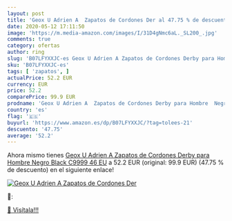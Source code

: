 ```yaml
---
layout: post
title: 'Geox U Adrien A  Zapatos de Cordones Der al 47.75 % de descuento'
date: 2020-05-12 17:11:50
image: 'https://m.media-amazon.com/images/I/31D4gNmc6aL._SL200_.jpg'
comments: true
category: ofertas
author: ring
slug: 'B07LFYXXJC-es Geox U Adrien A Zapatos de Cordones Derby para Hombre...'
sku: 'B07LFYXXJC-es'
tags: [ 'zapatos', ]
actualPrice: 52.2 EUR
currency: EUR
price: 52.2
comparePrice: 99.9 EUR
prodname: 'Geox U Adrien A  Zapatos de Cordones Derby para Hombre  Negro  Black C9999   46 EU'
country: 'es'
flag: '🇪🇸'
buyurl: 'https://www.amazon.es/dp/B07LFYXXJC/?tag=tolees-21'
descuento: '47.75'
average: '52.2'
---
```


Ahora mismo tienes [Geox U Adrien A  Zapatos de Cordones Derby para Hombre  Negro  Black C9999   46 EU](https://www.amazon.es/dp/B07LFYXXJC/?tag=tolees-21) a 52.2 EUR (original: 99.9 EUR) (47.75 %  de descuento) en el siguiente enlace!

[![Geox U Adrien A  Zapatos de Cordones Der](https://m.media-amazon.com/images/I/31D4gNmc6aL._SL200_.jpg)](https://www.amazon.es/dp/B07LFYXXJC/?tag=tolees-21)

🔎:


[🛒 Visítala!!!](https://www.amazon.es/dp/B07LFYXXJC/?tag=tolees-21)
